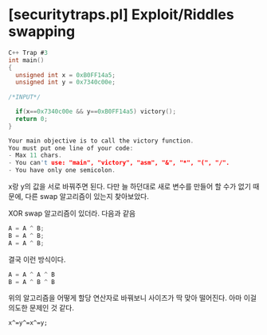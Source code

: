 # [securitytraps.pl] Exploit/Riddles swapping

```c
C++ Trap #3
int main()
{
  unsigned int x = 0xB0FF14a5;
  unsigned int y = 0x7340c00e;
  
/*INPUT*/

  if(x==0x7340c00e && y==0xB0FF14a5) victory();
  return 0;
}

Your main objective is to call the victory function.
You must put one line of your code:
- Max 11 chars.
- You can't use: "main", "victory", "asm", "&", "*", "(", "/".
- You have only one semicolon.

```

x랑 y의 값을 서로 바꿔주면 된다. 다만 늘 하던대로 새로 변수를 만들어 할 수가 없기 때문에, 다른 swap 알고리즘이 있는지 찾아보았다.

XOR swap 알고리즘이 있더라. 다음과 같음

```c
A = A ^ B;
B = A ^ B;
A = A ^ B;
```



결국 이런 방식이다.

```c
A = A ^ A ^ B
B = A ^ B ^ B
```



위의 알고리즘을 어떻게 할당 연산자로 바꿔보니 사이즈가 딱 맞아 떨어진다. 아마 이걸 의도한 문제인 것 같다.

```shell
x^=y^=x^=y;
```

